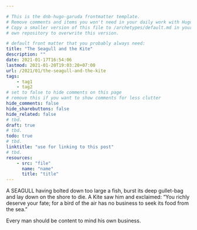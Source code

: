 ```yaml
---

# This is the dnb-hugo-garuda frontmatter template. 
# Remove comments and items you won't need in your daily work with Hugo.
# Copy a smaller version of this file to /archetypes/default.md in your
# own repository to overwrite this version.

# default front matter that you probably always need:
title: "The Seagull and the Kite"
description: ""
date: 2021-01-17T16:54:06
lastmod: 2021-01-20T19:03:20+07:00
url: /2021/01/the-seagull-and-the-kite
tags:
    - tag1
    - tag2
# set to false to hide comments on this page
# remove this if you want to show comments for less clutter
hide_comments: false
hide_sharebuttons: false
hide_related: false
# tbd.
draft: true
# tbd.
todo: true
# tbd.
linktitle: "use for linking to this post"
# tbd.
resources:
    - src: "file"
      name: "name"
      title: "title"
---
```

A SEAGULL having bolted down too large a fish, burst its deep gullet-bag and lay down on the shore to die. A Kite saw him and exclaimed: “You richly deserve your fate; for a bird of the air has no business to seek its food from the sea.”

Every man should be content to mind his own business.

